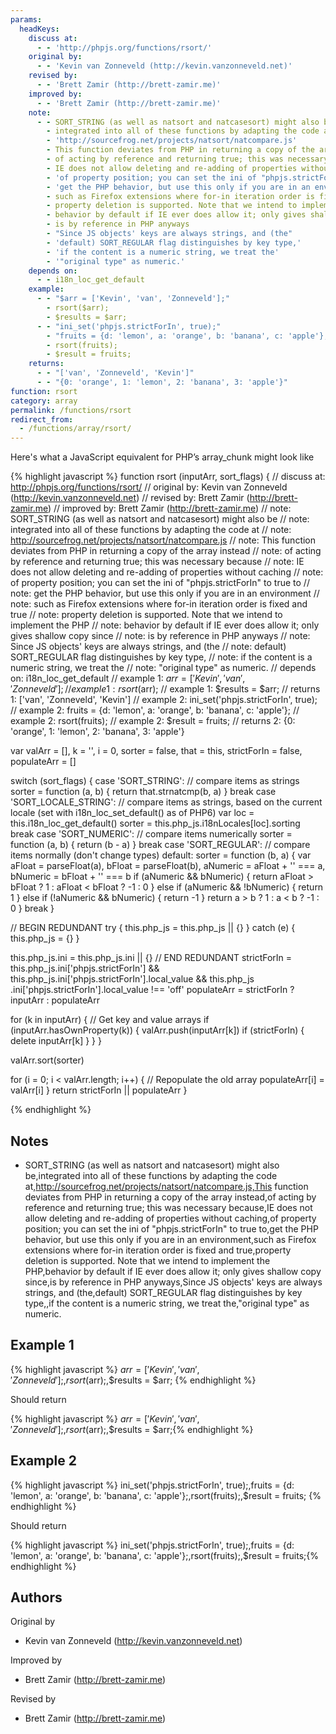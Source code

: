 ```yaml
---
params:
  headKeys:
    discuss at:
      - - 'http://phpjs.org/functions/rsort/'
    original by:
      - - 'Kevin van Zonneveld (http://kevin.vanzonneveld.net)'
    revised by:
      - - 'Brett Zamir (http://brett-zamir.me)'
    improved by:
      - - 'Brett Zamir (http://brett-zamir.me)'
    note:
      - - SORT_STRING (as well as natsort and natcasesort) might also be
        - integrated into all of these functions by adapting the code at
        - 'http://sourcefrog.net/projects/natsort/natcompare.js'
        - This function deviates from PHP in returning a copy of the array instead
        - of acting by reference and returning true; this was necessary because
        - IE does not allow deleting and re-adding of properties without caching
        - 'of property position; you can set the ini of "phpjs.strictForIn" to true to'
        - 'get the PHP behavior, but use this only if you are in an environment'
        - such as Firefox extensions where for-in iteration order is fixed and true
        - property deletion is supported. Note that we intend to implement the PHP
        - behavior by default if IE ever does allow it; only gives shallow copy since
        - is by reference in PHP anyways
        - "Since JS objects' keys are always strings, and (the"
        - 'default) SORT_REGULAR flag distinguishes by key type,'
        - 'if the content is a numeric string, we treat the'
        - '"original type" as numeric.'
    depends on:
      - - i18n_loc_get_default
    example:
      - - "$arr = ['Kevin', 'van', 'Zonneveld'];"
        - rsort($arr);
        - $results = $arr;
      - - "ini_set('phpjs.strictForIn', true);"
        - "fruits = {d: 'lemon', a: 'orange', b: 'banana', c: 'apple'};"
        - rsort(fruits);
        - $result = fruits;
    returns:
      - - "['van', 'Zonneveld', 'Kevin']"
      - - "{0: 'orange', 1: 'lemon', 2: 'banana', 3: 'apple'}"
function: rsort
category: array
permalink: /functions/rsort
redirect_from:
  - /functions/array/rsort/
---
```


<!-- WARNING! This file is auto generated by `npm run web:inject`, do not edit by hand -->

Here's what a JavaScript equivalent for PHP’s array_chunk might look like

{% highlight javascript %}
function rsort (inputArr, sort_flags) {
  //  discuss at: http://phpjs.org/functions/rsort/
  // original by: Kevin van Zonneveld (http://kevin.vanzonneveld.net)
  //  revised by: Brett Zamir (http://brett-zamir.me)
  // improved by: Brett Zamir (http://brett-zamir.me)
  //        note: SORT_STRING (as well as natsort and natcasesort) might also be
  //        note: integrated into all of these functions by adapting the code at
  //        note: http://sourcefrog.net/projects/natsort/natcompare.js
  //        note: This function deviates from PHP in returning a copy of the array instead
  //        note: of acting by reference and returning true; this was necessary because
  //        note: IE does not allow deleting and re-adding of properties without caching
  //        note: of property position; you can set the ini of "phpjs.strictForIn" to true to
  //        note: get the PHP behavior, but use this only if you are in an environment
  //        note: such as Firefox extensions where for-in iteration order is fixed and true
  //        note: property deletion is supported. Note that we intend to implement the PHP
  //        note: behavior by default if IE ever does allow it; only gives shallow copy since
  //        note: is by reference in PHP anyways
  //        note: Since JS objects' keys are always strings, and (the
  //        note: default) SORT_REGULAR flag distinguishes by key type,
  //        note: if the content is a numeric string, we treat the
  //        note: "original type" as numeric.
  //  depends on: i18n_loc_get_default
  //   example 1: $arr = ['Kevin', 'van', 'Zonneveld'];
  //   example 1: rsort($arr);
  //   example 1: $results = $arr;
  //   returns 1: ['van', 'Zonneveld', 'Kevin']
  //   example 2: ini_set('phpjs.strictForIn', true);
  //   example 2: fruits = {d: 'lemon', a: 'orange', b: 'banana', c: 'apple'};
  //   example 2: rsort(fruits);
  //   example 2: $result = fruits;
  //   returns 2: {0: 'orange', 1: 'lemon', 2: 'banana', 3: 'apple'}

  var valArr = [],
    k = '',
    i = 0,
    sorter = false,
    that = this,
    strictForIn = false,
    populateArr = []

  switch (sort_flags) {
    case 'SORT_STRING':
    // compare items as strings
      sorter = function (a, b) {
        return that.strnatcmp(b, a)
      }
      break
    case 'SORT_LOCALE_STRING':
    // compare items as strings, based on the current locale (set with  i18n_loc_set_default() as of PHP6)
      var loc = this.i18n_loc_get_default()
      sorter = this.php_js.i18nLocales[loc].sorting
      break
    case 'SORT_NUMERIC':
    // compare items numerically
      sorter = function (a, b) {
        return (b - a)
      }
      break
    case 'SORT_REGULAR':
    // compare items normally (don't change types)
    default:
      sorter = function (b, a) {
        var aFloat = parseFloat(a),
          bFloat = parseFloat(b),
          aNumeric = aFloat + '' === a,
          bNumeric = bFloat + '' === b
        if (aNumeric && bNumeric) {
          return aFloat > bFloat ? 1 : aFloat < bFloat ? -1 : 0
        } else if (aNumeric && !bNumeric) {
          return 1
        } else if (!aNumeric && bNumeric) {
          return -1
        }
        return a > b ? 1 : a < b ? -1 : 0
      }
      break
  }

  // BEGIN REDUNDANT
  try {
    this.php_js = this.php_js || {}
  } catch (e) {
    this.php_js = {}
  }

  this.php_js.ini = this.php_js.ini || {}
  // END REDUNDANT
  strictForIn = this.php_js.ini['phpjs.strictForIn'] && this.php_js.ini['phpjs.strictForIn'].local_value && this.php_js
    .ini['phpjs.strictForIn'].local_value !== 'off'
  populateArr = strictForIn ? inputArr : populateArr

  for (k in inputArr) {
    // Get key and value arrays
    if (inputArr.hasOwnProperty(k)) {
      valArr.push(inputArr[k])
      if (strictForIn) {
        delete inputArr[k]
      }
    }
  }

  valArr.sort(sorter)

  for (i = 0; i < valArr.length; i++) {
    // Repopulate the old array
    populateArr[i] = valArr[i]
  }
  return strictForIn || populateArr
}

{% endhighlight %}

## Notes
- SORT_STRING (as well as natsort and natcasesort) might also be,integrated into all of these functions by adapting the code at,http://sourcefrog.net/projects/natsort/natcompare.js,This function deviates from PHP in returning a copy of the array instead,of acting by reference and returning true; this was necessary because,IE does not allow deleting and re-adding of properties without caching,of property position; you can set the ini of "phpjs.strictForIn" to true to,get the PHP behavior, but use this only if you are in an environment,such as Firefox extensions where for-in iteration order is fixed and true,property deletion is supported. Note that we intend to implement the PHP,behavior by default if IE ever does allow it; only gives shallow copy since,is by reference in PHP anyways,Since JS objects' keys are always strings, and (the,default) SORT_REGULAR flag distinguishes by key type,,if the content is a numeric string, we treat the,"original type" as numeric.

## Example 1

{% highlight javascript %}
$arr = ['Kevin', 'van', 'Zonneveld'];,rsort($arr);,$results = $arr;
{% endhighlight %}

Should return

{% highlight javascript %}
$arr = ['Kevin', 'van', 'Zonneveld'];,rsort($arr);,$results = $arr;{% endhighlight %}

## Example 2

{% highlight javascript %}
ini_set('phpjs.strictForIn', true);,fruits = {d: 'lemon', a: 'orange', b: 'banana', c: 'apple'};,rsort(fruits);,$result = fruits;
{% endhighlight %}

Should return

{% highlight javascript %}
ini_set('phpjs.strictForIn', true);,fruits = {d: 'lemon', a: 'orange', b: 'banana', c: 'apple'};,rsort(fruits);,$result = fruits;{% endhighlight %}


## Authors


Original by

- Kevin van Zonneveld (http://kevin.vanzonneveld.net)


Improved by

- Brett Zamir (http://brett-zamir.me)


Revised by

- Brett Zamir (http://brett-zamir.me)

